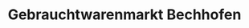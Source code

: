 ---
title: "Gebrauchtwarenmarkt Bechhofen"
url: /bechhofen-an-der-heide/gebrauchtwarenmarkt-bechhofen/
shop: Möbel
---